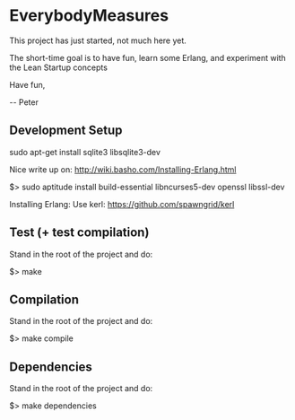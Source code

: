 
EverybodyMeasures
===========

This project has just started, not much here yet.

The short-time goal is to have fun, learn some Erlang, and experiment
with the Lean Startup concepts

Have fun,

  --  Peter


Development Setup
--------------

sudo apt-get install sqlite3 libsqlite3-dev

Nice write up on: http://wiki.basho.com/Installing-Erlang.html

$> sudo aptitude install build-essential libncurses5-dev openssl libssl-dev

Installing Erlang:
Use kerl: https://github.com/spawngrid/kerl



Test (+ test compilation)
--------------

Stand in the root of the project and do:

$> make


Compilation
--------------

Stand in the root of the project and do:

$> make compile


Dependencies
--------------

Stand in the root of the project and do:

$> make dependencies
